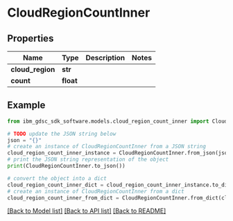 # CloudRegionCountInner


## Properties

Name | Type | Description | Notes
------------ | ------------- | ------------- | -------------
**cloud_region** | **str** |  | 
**count** | **float** |  | 

## Example

```python
from ibm_gdsc_sdk_software.models.cloud_region_count_inner import CloudRegionCountInner

# TODO update the JSON string below
json = "{}"
# create an instance of CloudRegionCountInner from a JSON string
cloud_region_count_inner_instance = CloudRegionCountInner.from_json(json)
# print the JSON string representation of the object
print(CloudRegionCountInner.to_json())

# convert the object into a dict
cloud_region_count_inner_dict = cloud_region_count_inner_instance.to_dict()
# create an instance of CloudRegionCountInner from a dict
cloud_region_count_inner_from_dict = CloudRegionCountInner.from_dict(cloud_region_count_inner_dict)
```
[[Back to Model list]](../README.md#documentation-for-models) [[Back to API list]](../README.md#documentation-for-api-endpoints) [[Back to README]](../README.md)


